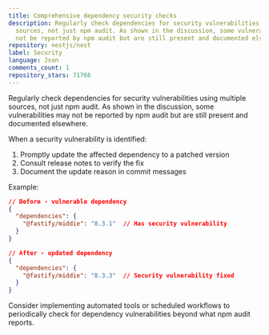 ```yaml
---
title: Comprehensive dependency security checks
description: Regularly check dependencies for security vulnerabilities using multiple
  sources, not just npm audit. As shown in the discussion, some vulnerabilities may
  not be reported by npm audit but are still present and documented elsewhere.
repository: nestjs/nest
label: Security
language: Json
comments_count: 1
repository_stars: 71766
---
```


Regularly check dependencies for security vulnerabilities using multiple sources, not just npm audit. As shown in the discussion, some vulnerabilities may not be reported by npm audit but are still present and documented elsewhere.

When a security vulnerability is identified:
1. Promptly update the affected dependency to a patched version
2. Consult release notes to verify the fix
3. Document the update reason in commit messages

Example:
```json
// Before - vulnerable dependency
{
  "dependencies": {
    "@fastify/middie": "8.3.1"  // Has security vulnerability
  }
}

// After - updated dependency
{
  "dependencies": {
    "@fastify/middie": "8.3.3"  // Security vulnerability fixed
  }
}
```

Consider implementing automated tools or scheduled workflows to periodically check for dependency vulnerabilities beyond what npm audit reports.